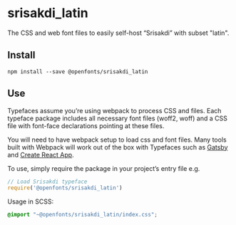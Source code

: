 
# srisakdi_latin

The CSS and web font files to easily self-host “Srisakdi” with subset "latin".

## Install

`npm install --save @openfonts/srisakdi_latin`

## Use

Typefaces assume you’re using webpack to process CSS and files. Each typeface
package includes all necessary font files (woff2, woff) and a CSS file with
font-face declarations pointing at these files.

You will need to have webpack setup to load css and font files. Many tools built
with Webpack will work out of the box with Typefaces such as [Gatsby](https://github.com/gatsbyjs/gatsby)
and [Create React App](https://github.com/facebookincubator/create-react-app).

To use, simply require the package in your project’s entry file e.g.

```javascript
// Load Srisakdi typeface
require('@openfonts/srisakdi_latin')
```

Usage in SCSS:
```scss
@import "~@openfonts/srisakdi_latin/index.css";
```

